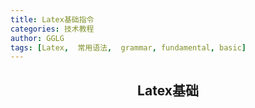 ```yaml
---
title: Latex基础指令
categories: 技术教程
author: GGLG
tags: [Latex,  常用语法,  grammar, fundamental, basic]
---
```


## <center>Latex基础


